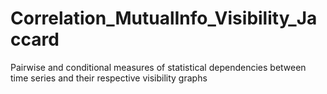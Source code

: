 # Correlation_MutualInfo_Visibility_Jaccard
Pairwise and conditional measures of statistical dependencies between time series and their respective visibility graphs
